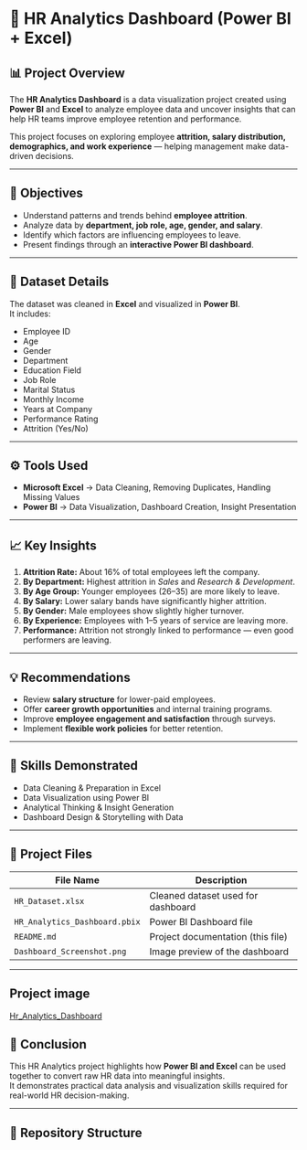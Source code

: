 # 🧠 HR Analytics Dashboard (Power BI + Excel)

## 📊 Project Overview
The **HR Analytics Dashboard** is a data visualization project created using **Power BI** and **Excel** to analyze employee data and uncover insights that can help HR teams improve employee retention and performance.

This project focuses on exploring employee **attrition, salary distribution, demographics, and work experience** — helping management make data-driven decisions.

---

## 🎯 Objectives
- Understand patterns and trends behind **employee attrition**.
- Analyze data by **department, job role, age, gender, and salary**.
- Identify which factors are influencing employees to leave.
- Present findings through an **interactive Power BI dashboard**.

---

## 🧩 Dataset Details
The dataset was cleaned in **Excel** and visualized in **Power BI**.  
It includes:
- Employee ID  
- Age  
- Gender  
- Department  
- Education Field  
- Job Role  
- Marital Status  
- Monthly Income  
- Years at Company  
- Performance Rating  
- Attrition (Yes/No)

---

## ⚙️ Tools Used
- **Microsoft Excel** → Data Cleaning, Removing Duplicates, Handling Missing Values  
- **Power BI** → Data Visualization, Dashboard Creation, Insight Presentation  

---

## 📈 Key Insights
1. **Attrition Rate:** About 16% of total employees left the company.  
2. **By Department:** Highest attrition in *Sales* and *Research & Development*.  
3. **By Age Group:** Younger employees (26–35) are more likely to leave.  
4. **By Salary:** Lower salary bands have significantly higher attrition.  
5. **By Gender:** Male employees show slightly higher turnover.  
6. **By Experience:** Employees with 1–5 years of service are leaving more.  
7. **Performance:** Attrition not strongly linked to performance — even good performers are leaving.  

---

## 💡 Recommendations
- Review **salary structure** for lower-paid employees.  
- Offer **career growth opportunities** and internal training programs.  
- Improve **employee engagement and satisfaction** through surveys.  
- Implement **flexible work policies** for better retention.  

---

## 🧠 Skills Demonstrated
- Data Cleaning & Preparation in Excel  
- Data Visualization using Power BI  
- Analytical Thinking & Insight Generation  
- Dashboard Design & Storytelling with Data  

---

## 📂 Project Files
| File Name | Description |
|------------|-------------|
| `HR_Dataset.xlsx` | Cleaned dataset used for dashboard |
| `HR_Analytics_Dashboard.pbix` | Power BI Dashboard file |
| `README.md` | Project documentation (this file) |
| `Dashboard_Screenshot.png` | Image preview of the dashboard |

---

## Project image

[Hr_Analytics_Dashboard](hr_analytics_dashboard.png)

## 🏁 Conclusion
This HR Analytics project highlights how **Power BI and Excel** can be used together to convert raw HR data into meaningful insights.  
It demonstrates practical data analysis and visualization skills required for real-world HR decision-making.

---

## 📁 Repository Structure



